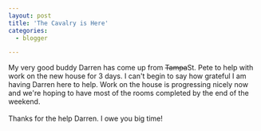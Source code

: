 ```yaml
---
layout: post
title: 'The Cavalry is Here'
categories:
  - blogger

---
```


My very good buddy Darren has come up from <strike>Tampa</strike>St. Pete to help with work on the new house for 3 days.  I can't begin to say how grateful I am having Darren here to help.  Work on the house is progressing nicely now and we're hoping to have most of the rooms completed by the end of the weekend.<br /><br />Thanks for the help Darren.  I owe you big time!
